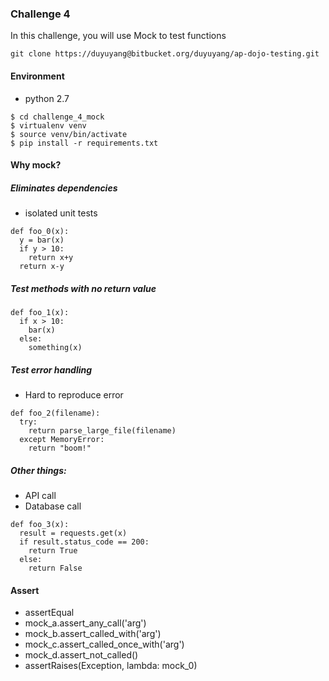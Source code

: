 ### Challenge 4
In this challenge, you will use Mock to test functions
```
git clone https://duyuyang@bitbucket.org/duyuyang/ap-dojo-testing.git
```

#### Environment
- python 2.7
```
$ cd challenge_4_mock
$ virtualenv venv
$ source venv/bin/activate
$ pip install -r requirements.txt
```

#### Why mock?
##### Eliminates dependencies
- isolated unit tests

```
def foo_0(x):
  y = bar(x)
  if y > 10:
    return x+y
  return x-y
```
##### Test methods with no return value
```
def foo_1(x):
  if x > 10:
    bar(x)
  else:
    something(x)
```

##### Test error handling
- Hard to reproduce error
```
def foo_2(filename):
  try:
    return parse_large_file(filename)
  except MemoryError:
    return "boom!"
```

##### Other things:
- API call
- Database call
```
def foo_3(x):
  result = requests.get(x)
  if result.status_code == 200:
    return True
  else:
    return False
```

#### Assert
- assertEqual
- mock_a.assert_any_call('arg')
- mock_b.assert_called_with('arg')
- mock_c.assert_called_once_with('arg')
- mock_d.assert_not_called()
- assertRaises(Exception, lambda: mock_0)
